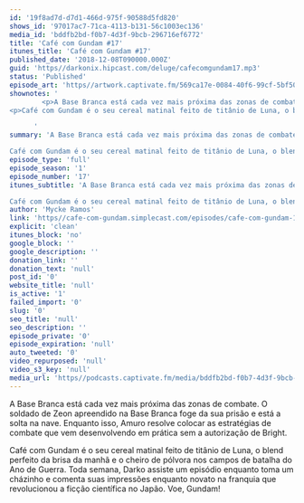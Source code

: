 ```yaml
---
id: '19f8ad7d-d7d1-466d-975f-90588d5fd820'
shows_id: '97017ac7-71ca-4113-b131-56c1003ec136'
media_id: 'bddfb2bd-f0b7-4d3f-9bcb-296716ef6772'
title: 'Café com Gundam #17'
itunes_title: 'Café com Gundam #17'
published_date: '2018-12-08T090000.000Z'
guid: 'https//darkonix.hipcast.com/deluge/cafecomgundam17.mp3'
status: 'Published'
episode_art: 'https//artwork.captivate.fm/569ca17e-0084-40f6-99cf-5bf50ae5d69b/1005-itunes-1582369201.jpg'
shownotes: '
        <p>A Base Branca está cada vez mais próxima das zonas de combate. O soldado de Zeon apreendido na Base Branca foge da sua prisão e está a solta na nave. Enquanto isso, Amuro resolve colocar as estratégias de combate que vem desenvolvendo em prática sem a autorização de Bright.</p>
<p>Café com Gundam é o seu cereal matinal feito de titânio de Luna, o blend perfeito da brisa da manhã e o cheiro de pólvora nos campos de batalha do Ano de Guerra. Toda semana, Darko assiste um episódio enquanto toma um cházinho e comenta suas impressões enquanto novato na franquia que revolucionou a ficção científica no Japão. Voe, Gundam!</p>

      '
summary: 'A Base Branca está cada vez mais próxima das zonas de combate. O soldado de Zeon apreendido na Base Branca foge da sua prisão e está a solta na nave. Enquanto isso, Amuro resolve colocar as estratégias de combate que vem desenvolvendo em prática sem a autorização de Bright.

Café com Gundam é o seu cereal matinal feito de titânio de Luna, o blend perfeito da brisa da manhã e o cheiro de pólvora nos campos de batalha do Ano de Guerra. Toda semana, Darko assiste um episódio enquanto toma um cházinho e comenta suas impressões enquanto novato na franquia que revolucionou a ficção científica no Japão. Voe, Gundam!'
episode_type: 'full'
episode_season: '1'
episode_number: '17'
itunes_subtitle: 'A Base Branca está cada vez mais próxima das zonas de combate. O soldado de Zeon apreendido na Base Branca foge da sua prisão e está a solta na nave. Enquanto isso, Amuro resolve colocar as estratégias de combate que vem desenvolvendo em prática sem a autorização de Bright.

Café com Gundam é o seu cereal matinal feito de titânio de Luna, o blend perfeito da brisa da manhã e o cheiro de pólvora nos campos de batalha do Ano de Guerra. Toda semana, Darko assiste um episódio enquanto toma um cházinho e comenta suas impressões enquanto novato na franquia que revolucionou a ficção científica no Japão. Voe, Gundam!'
author: 'Mycke Ramos'
link: 'https//cafe-com-gundam.simplecast.com/episodes/cafe-com-gundam-17-8BNg7UM9'
explicit: 'clean'
itunes_block: 'no'
google_block: ''
google_description: ''
donation_link: ''
donation_text: 'null'
post_id: '0'
website_title: 'null'
is_active: '1'
failed_import: '0'
slug: '0'
seo_title: 'null'
seo_description: ''
episode_private: '0'
episode_expiration: 'null'
auto_tweeted: '0'
video_repurposed: 'null'
video_s3_key: 'null'
media_url: 'https//podcasts.captivate.fm/media/bddfb2bd-f0b7-4d3f-9bcb-296716ef6772/cafecomgundam17_tc.mp3'
---
```

A Base Branca está cada vez mais próxima das zonas de combate. O soldado de Zeon apreendido na Base Branca foge da sua prisão e está a solta na nave. Enquanto isso, Amuro resolve colocar as estratégias de combate que vem desenvolvendo em prática sem a autorização de Bright.

Café com Gundam é o seu cereal matinal feito de titânio de Luna, o blend perfeito da brisa da manhã e o cheiro de pólvora nos campos de batalha do Ano de Guerra. Toda semana, Darko assiste um episódio enquanto toma um cházinho e comenta suas impressões enquanto novato na franquia que revolucionou a ficção científica no Japão. Voe, Gundam!